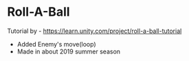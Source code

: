 # Roll-A-Ball
Tutorial by - https://learn.unity.com/project/roll-a-ball-tutorial
* Added Enemy's move(loop)
* Made in about 2019 summer season
